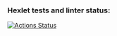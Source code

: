 ### Hexlet tests and linter status:
[![Actions Status](https://github.com/kash1ma/frontend-project-44/actions/workflows/hexlet-check.yml/badge.svg)](https://github.com/kash1ma/frontend-project-44/actions)